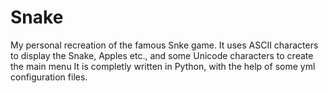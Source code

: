 # Snake
My personal recreation of the famous Snke game. It uses ASCII characters to display the Snake, Apples etc., and some Unicode characters to create the main menu
It is completly written in Python, with the help of some yml configuration files.